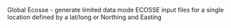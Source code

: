 Global Ecosse - generate limited data mode ECOSSE input files for a single location defined by a lat/long or Northing and Easting 
